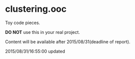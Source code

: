 # clustering.ooc

Toy code pieces.

__DO NOT__ use this in your real project.

Content will be available after 2015/08/31(deadline of report).

2015/08/31/16:55:00 updated
